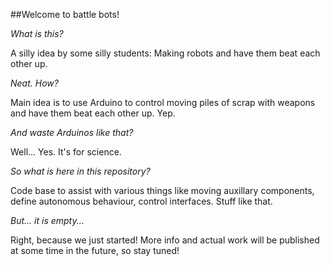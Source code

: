 ##Welcome to battle bots!

*What is this?*

A silly idea by some silly students: Making robots and have them beat each other up.

*Neat. How?*

Main idea is to use Arduino to control moving piles of scrap with weapons and have them beat each other up. Yep.

*And waste Arduinos like that?*

Well... Yes. It's for science.

*So what is here in this repository?*

Code base to assist with various things like moving auxillary components, define autonomous behaviour, control interfaces. Stuff like that.

*But... it is empty...*

Right, because we just started! More info and actual work will be published at some time in the future, so stay tuned!

